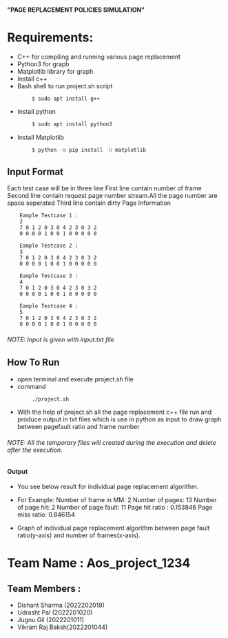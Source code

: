 #### "PAGE REPLACEMENT POLICIES SIMULATION"
# Requirements:
- C++ for compiling and running various page replacement
- Python3 for graph
- Matplotlib library for graph
- Install c++
- Bash shell to run project.sh script
```sh
		$ sudo apt install g++
```
- Install python
```sh
		$ sudo apt install python3
```
- Install Matplotlib
```sh
		$ python -m pip install -U matplotlib
```
## Input Format
Each test case will be in three line
First line contain number of frame
Second line contain request page number stream.All the page number are space seperated
Third line contain dirty Page Information
	
		Eample Testcase 1 :
		2
		7 0 1 2 0 3 0 4 2 3 0 3 2
		0 0 0 0 1 0 0 1 0 0 0 0 0

		Eample Testcase 2 :
		3
		7 0 1 2 0 3 0 4 2 3 0 3 2
		0 0 0 0 1 0 0 1 0 0 0 0 0

		Eample Testcase 3 :
		4
		7 0 1 2 0 3 0 4 2 3 0 3 2
		0 0 0 0 1 0 0 1 0 0 0 0 0

		Eample Testcase 4 :
		5
		7 0 1 2 0 3 0 4 2 3 0 3 2
		0 0 0 0 1 0 0 1 0 0 0 0 0

###### NOTE: Input is given with input.txt file


## How To Run
- open terminal and execute project.sh file
- command
```sh
		./project.sh
```
- With the help of project.sh all the page replacement c++ file run and produce output in txt files which is use in python as input to draw graph between pagefault ratio and frame number
###### NOTE: All the temporary files will created during the execution and delete after the execution.

#### Output
- You see below result for individual page replacement algorithm.
- For Example:
			Number of frame in MM: 2
			Number of pages: 13
			Number of page hit: 2
			Number of page fault: 11
			Page hit ratio : 0.153846
			Page miss ratio: 0.846154

- Graph of individual page replacement algorithm between page fault ratio(y-axis) and number of frames(x-axis).

# Team Name : Aos_project_1234
## Team Members :
- Dishant Sharma (2022202019) 
- Udrasht Pal (2022201020) 
- Jugnu Gil (2022201011)  
- Vikram Raj Baksh(2022201044)
